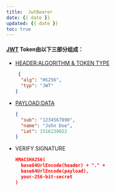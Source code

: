 ```yaml
---
title:  JwtBearer
date: {{ date }}
updated: {{ date }}
toc: true
---
```



#### [JWT](https://jwt.io/) Token由以下三部分组成：


- [HEADER:ALGORITHM & TOKEN TYPE](https://tools.ietf.org/html/rfc7519#section-5)

    ```json
     {
      "alg": "HS256",
      "typ": "JWT"
    }
    ```

<!-- more -->

- [PAYLOAD:DATA](https://tools.ietf.org/html/rfc7519#section-4.1)

    ```json
    {
      "sub": "1234567890",
      "name": "John Doe",
      "iat": 1516239022
    }
    ```

- VERIFY SIGNATURE

    ```json
    HMACSHA256(
      base64UrlEncode(header) + "." +
      base64UrlEncode(payload),
      your-256-bit-secret
    )
    ```
    